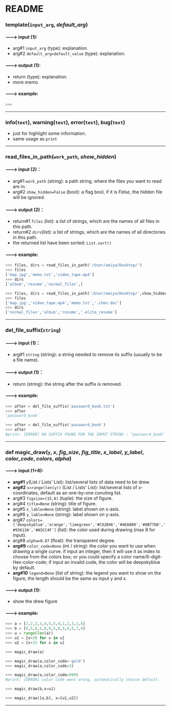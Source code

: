# README

### template(`input_arg`, *default_arg*)

#### ---> input (1):
* arg#1 `input_arg` (type): explanation.  
* arg#2 `default_arg=default_value` (type): explanation.

#### ---> output (1):
* return (type): explanation.
* more memo

#### ---> example:
``````python
>>>

``````
----

### info(`text`), warning(`text`), error(`text`), bug(`text`)

* just for highlight some information.
* same usage as `print`


----

### read_files_in_path(`work_path`, *show_hidden*)

#### ---> input (2)：  
* arg#1 `work_path`  (string): a path string, where the files you want to read are in.  
* arg#2 `show_hidden=False` (bool): a flag bool, if it is *False*, the hidden file will be ignored.   

#### ---> output (2)：  
* return#1 `files` (list): a list of strings, which are the names of all files in this path.  
* return#2 `dirs`(list): a list of strings, which are the names of all directories in this path.  
* the returned list have been sorted:  `List.sort()`

#### ---> example:
``````python
>>> files, dirs = read_files_in_path('/User/amiya/Desktop/')
>>> files
['map.jpg','memo.txt','video_tape.mp4']
>>> dirs
['album','resume','normal_files',]

>>> files, dirs = read_files_in_path('/User/amiya/Desktop/',show_hidden=True)
>>> files
['map.jpg','video_tape.mp4','memo.txt','.chen.doc']
>>> dirs
['normal_files','album','resume','.elite_resume']
``````

----

### del_file_suffix(`string`)

#### ---> input (1)：  
* arg#1 `string` (string): a string needed to remove its suffix (usually to be a file name).  

#### ---> output (1)：  
* return (string): the string after the suffix is removed.  

#### ---> example:
``````python
>>> after = del_file_suffix('password_book.txt')
>>> after
'password_book'

>>> after = del_file_suffix('password_book')
>>> after
#print: [ERROR] NO SUFFIX FOUND FOR THE INPUT STRING : "password_book" !
``````

----

### def magic_draw(`y`, *x*, *fig_size*, *fig_title*, *x_label*, *y_label*, *color_code*, *colors*, *alpha*)

#### ---> input (1+8):
* **arg#1** `y`(List / Lists' List): list/several lists of data need to be drew. 
* **arg#2** `x=range(len(y))` (List / Lists' List): list/several lists of x-coordinates, default as an one-by-one conuting list.
* arg#3 `figsize=(15,6)` (tuple): the size of figure.
* arg#4 `title=None` (string): title of figure.
* arg#5 `x_lable=None` (string): label shown on x-axis.
* arg#6 `y_lable=None` (string): label shown on y-axis.
* arg#7 `colors=['deepskyblue','orange','limegreen','#C82B46','#4EA089','#8B77D0','#93613A','#A5CC4F']` (list): the color used during drawing (max 8 for input).
* arg#8 `alpha=0.87` (float): the transparent degree.
* **arg#9** `color_code=None` (int / string): the color you want to use when drawing a single curve. if input an integer, then it will use it as index to choose from the colors box; or you could specify a color name/6-digit-Hex-color-code; if input an invalid code, the color will be deepskyblue by default.
* **arg#10** `legend=None` (list of string): the legend you want to show on the figure, the length should be the same as input y and x.

#### ---> output (1):
* show the drew figure 

#### ---> example:
``````python
>>> a = [1,2,2,3,4,5,5,4,1,2,3,1,4]
>>> b = [6,5,8,5,8,6,5,8,5,4,5,7,4]
>>> u = range(len(a))
>>> u1 = [x+20 for x in u]
>>> u2 = [x+15 for x in u]

>>> magic_draw(a)

>>> magic_draw(a,color_code='gold')
>>> magic_draw(a,color_code=3)

>>> magic_draw(a,color_code=999)
#print: [ERROR] color code went wrong, automatically choose default.

>>> magic_draw(b,x=u1)

>>> magic_draw([a,b], x=[u1,u2])
``````
----


